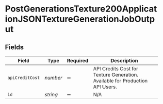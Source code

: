 # PostGenerationsTexture200ApplicationJSONTextureGenerationJobOutput


## Fields

| Field                                                                        | Type                                                                         | Required                                                                     | Description                                                                  |
| ---------------------------------------------------------------------------- | ---------------------------------------------------------------------------- | ---------------------------------------------------------------------------- | ---------------------------------------------------------------------------- |
| `apiCreditCost`                                                              | *number*                                                                     | :heavy_minus_sign:                                                           | API Credits Cost for Texture Generation. Available for Production API Users. |
| `id`                                                                         | *string*                                                                     | :heavy_minus_sign:                                                           | N/A                                                                          |